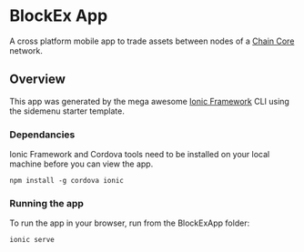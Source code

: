 # BlockEx App
A cross platform mobile app to trade assets between nodes of a [Chain Core](https://chain.com) network.

## Overview
This app was generated by the mega awesome [Ionic Framework](http://ionicframework.com/getting-started/) CLI using the sidemenu starter template.

### Dependancies
Ionic Framework and Cordova tools need to be installed on your local machine before you can view the app.

```
npm install -g cordova ionic
```

### Running the app
To run the app in your browser, run from the BlockExApp folder:

```
ionic serve
```